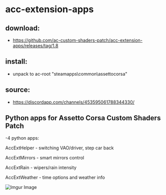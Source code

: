 # acc-extension-apps

## download: 
  - https://github.com/ac-custom-shaders-patch/acc-extension-apps/releases/tag/1.8

## install:
  - unpack to ac-root "steamapps\common\assettocorsa"
## source: 
  - https://discordapp.com/channels/453595061788344330/

## Python apps for Assetto Corsa Custom Shaders Patch

-4 python apps: 

AccExtHelper - switching VAO/driver, step car back

AccExtMirrors - smart mirrors control

AccExtRain - wipers/rain intensity

AccExtWeather - time options and weather info

![Imgur Image](https://i.imgur.com/Q2zx6mw.png)

